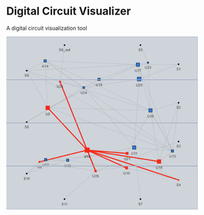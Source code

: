# Digital Circuit Visualizer
A digital circuit visualization tool

<img src="https://raw.githubusercontent.com/arisvardakas/DigitalCircuitVisualizer/master/digital-circuit-visualizer.png?raw=true" />
